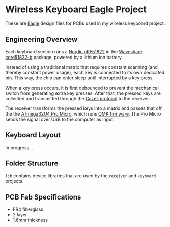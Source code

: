 Wireless Keyboard Eagle Project
===============================

These are [Eagle](https://www.autodesk.com/products/eagle/overview) design files for PCBs used in my wireless keyboard project.

Engineering Overview
--------------------
Each keyboard section runs a [Nordic nRF51822](https://www.nordicsemi.com/eng/Products/Bluetooth-low-energy/nRF51822) in the [Waveshare core51822-b](https://www.waveshare.com/core51822-b.htm) package, powered by a lithium ion battery.

Instead of using a traditional matrix that requires constant scanning (and thereby constant power usage), each key is connected to its own dedicated pin. This way, the chip can enter sleep until interrupted by a key press.

When a key press occurs, it is first debounced to prevent the mechanical switch from generating extra key presses. After that, the pressed keys are collected and transmitted through the [Gazell protocol](http://infocenter.nordicsemi.com/index.jsp?topic=%2Fcom.nordic.infocenter.sdk5.v11.0.0%2Flib_gzp.html&cp=4_0_7_3_10) to the receiver.

The receiver transforms the pressed keys into a matrix and passes that off the the [ATmega32U4 Pro Micro](https://www.sparkfun.com/products/12640), which runs [QMK firmware](https://github.com/qmk/qmk_firmware/). The Pro Micro sends the signal over USB to the computer as input.

Keyboard Layout
---------------
In progress...

Folder Structure
----------------
`lib` contains device libraries that are used by the `receiver` and `keyboard` projects.

PCB Fab Specifications
----------------------
* FR4 fiberglass
* 2 layer
* 1.6mm thickness
